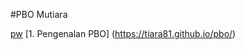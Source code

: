 #PBO Mutiara

[pw](https://github.com/sismadi/pw/web/index.html)
[1. Pengenalan PBO] (https://tiara81.github.io/pbo/)

